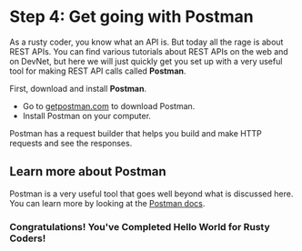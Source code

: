 # Step 4: Get going with Postman

As a rusty coder, you know what an API is. But today all the rage is about REST APIs. You can find various tutorials about REST APIs on the web and on DevNet, but here we will just quickly get you set up with a very useful tool for making REST API calls called **Postman**.

First, download and install **Postman**.
* Go to [getpostman.com](http://getpostman.com) to download Postman.
* Install Postman on your computer.

Postman has a request builder that helps you build and make HTTP requests and see the responses.

## Learn more about Postman

Postman is a very useful tool that goes well beyond what is discussed here. You can learn more by looking at the [Postman docs](https://www.getpostman.com/docs/).

### Congratulations! You've Completed Hello World for Rusty Coders!
